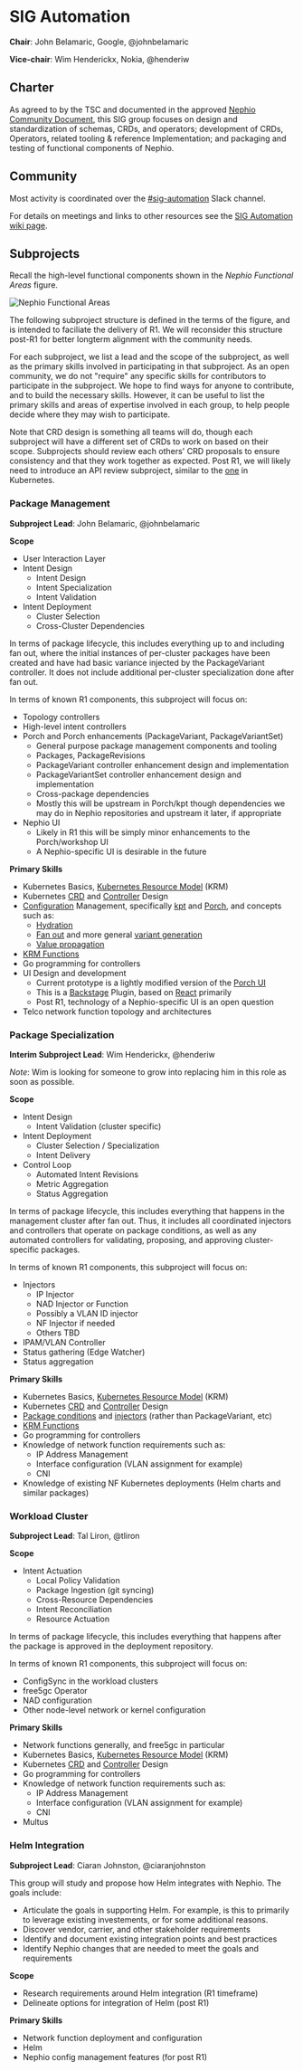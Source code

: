 # SIG Automation
**Chair**: John Belamaric, Google, @johnbelamaric

**Vice-chair**: Wim Henderickx, Nokia, @henderiw

## Charter

As agreed to by the TSC and documented in the approved [Nephio Community
Document](https://docs.google.com/document/d/1agsjCN3aCjgPftO8AL4sCkv3Dp2ZRZ82-ikuVHAJTL8/edit?usp=sharing),
this SIG group focuses on design and standardization of schemas, CRDs, and operators; development of CRDs, Operators, related tooling & reference Implementation; and packaging and testing of functional components of Nephio.

## Community

Most activity is coordinated over the [#sig-automation](https://nephio.slack.com/archives/C03MB5GRATS)
Slack channel.

For details on meetings and links to other resources see the [SIG Automation
wiki page](https://wiki.nephio.org/display/HOME/SIG+Automation).

## Subprojects

Recall the high-level functional components shown in the *Nephio Functional
Areas* figure.

![Nephio Functional Areas](../Nephio-Functional-Areas.png)

The following subproject structure is defined in the terms of the figure, and
is intended to faciliate the delivery of R1. We will reconsider this structure
post-R1 for better longterm alignment with the community needs.

For each subproject, we list a lead and the scope of the subproject, as well as
the primary skills involved in participating in that subproject. As an open
community, we do not "require" any specific skills for contributors to
participate in the subproject. We hope to find ways for anyone to contribute,
and to build the necessary skills. However, it can be useful to list the primary
skills and areas of expertise involved in each group, to help people decide
where they may wish to participate.

Note that CRD design is something all teams will do, though each subproject will
have a different set of CRDs to work on based on their scope. Subprojects should
review each others' CRD proposals to ensure consistency and that they work
together as expected. Post R1, we will likely need to introduce an API review
subproject, similar to the
[one](https://github.com/kubernetes/community/tree/master/sig-architecture#architecture-and-api-governance-1)
in Kubernetes.

### Package Management
**Subproject Lead**: John Belamaric, @johnbelamaric

**Scope**
- User Interaction Layer
- Intent Design
  - Intent Design
  - Intent Specialization
  - Intent Validation
- Intent Deployment
  - Cluster Selection
  - Cross-Cluster Dependencies

In terms of package lifecycle, this includes everything up to and including fan
out, where the initial instances of per-cluster packages have been created and
have had basic variance injected by the PackageVariant controller. It does not
include additional per-cluster specialization done after fan out.

In terms of known R1 components, this subproject will focus on:
- Topology controllers
- High-level intent controllers
- Porch and Porch enhancements (PackageVariant, PackageVariantSet)
  - General purpose package management components and tooling
  - Packages, PackageRevisions
  - PackageVariant controller enhancement design and implementation
  - PackageVariantSet controller enhancement design and implementation
  - Cross-package dependencies
  - Mostly this will be upstream in Porch/kpt though dependencies we may do in
    Nephio repositories and upstream it later, if appropriate
- Nephio UI
  - Likely in R1 this will be simply minor enhancements to the Porch/workshop UI
  - A Nephio-specific UI is desirable in the future

**Primary Skills**
- Kubernetes Basics, [Kubernetes Resource Model](https://github.com/nephio-project/docs/blob/main/glossary.md#kubernetes-resource-model) (KRM)
- Kubernetes [CRD](https://github.com/nephio-project/docs/blob/main/glossary.md#custom-resource-definition) and
  [Controller](https://github.com/nephio-project/docs/blob/main/glossary.md#controller) Design
- [Configuration](https://github.com/nephio-project/docs/blob/main/glossary.md#configuration) Management, specifically [kpt](https://github.com/nephio-project/docs/blob/main/glossary.md#kpt) and [Porch](https://github.com/nephio-project/docs/blob/main/glossary.md#porch), and concepts such as:
  - [Hydration](https://github.com/nephio-project/docs/blob/main/glossary.md#hydration)
  - [Fan out](https://github.com/nephio-project/docs/blob/main/glossary.md#fanout) and more general [variant generation](https://github.com/nephio-project/docs/blob/main/glossary.md#variant-generation)
  - [Value propagation](https://github.com/nephio-project/docs/blob/main/glossary.md#value-propagation)
- [KRM
  Functions](https://github.com/nephio-project/docs/blob/main/glossary.md#krm-function)
- Go programming for controllers
- UI Design and development
  - Current prototype is a lightly modified version of the [Porch
    UI](https://github.com/GoogleContainerTools/kpt-backstage-plugins)
  - This is a [Backstage](https://backstage.io) Plugin, based on
    [React](https://reactjs.org/) primarily
  - Post R1, technology of a Nephio-specific UI is an open question
- Telco network function topology and architectures

### Package Specialization
**Interim Subproject Lead**: Wim Henderickx, @henderiw

*Note*: Wim is looking for someone to grow into replacing him in this role
as soon as possible.

**Scope**
- Intent Design
  - Intent Validation (cluster specific)
- Intent Deployment
  - Cluster Selection / Specialization
  - Intent Delivery
- Control Loop
  - Automated Intent Revisions
  - Metric Aggregation
  - Status Aggregation

In terms of package lifecycle, this includes everything that happens in the
management cluster after fan out. Thus, it includes all coordinated injectors
and controllers that operate on package conditions, as well as any automated
controllers for validating, proposing, and approving cluster-specific packages.

In terms of known R1 components, this subproject will focus on:
- Injectors
  - IP Injector
  - NAD Injector or Function
  - Possibly a VLAN ID injector
  - NF Injector if needed
  - Others TBD
- IPAM/VLAN Controller
- Status gathering (Edge Watcher)
- Status aggregation

**Primary Skills**
- Kubernetes Basics, [Kubernetes Resource Model](https://github.com/nephio-project/docs/blob/main/glossary.md#kubernetes-resource-model) (KRM)
- Kubernetes [CRD](https://github.com/nephio-project/docs/blob/main/glossary.md#custom-resource-definition) and
  [Controller](https://github.com/nephio-project/docs/blob/main/glossary.md#controller) Design
- [Package conditions](https://github.com/nephio-project/docs/blob/main/glossary.md#package-condition) and [injectors](https://github.com/nephio-project/docs/blob/main/glossary.md#injector) (rather than PackageVariant, etc)
- [KRM
  Functions](https://github.com/nephio-project/docs/blob/main/glossary.md#krm-function)
- Go programming for controllers
- Knowledge of network function requirements such as:
  - IP Address Management
  - Interface configuration (VLAN assignment for example)
  - CNI
- Knowledge of existing NF Kubernetes deployments (Helm charts and similar packages)

### Workload Cluster
**Subproject Lead**: Tal Liron, @tliron

**Scope**
- Intent Actuation
  - Local Policy Validation
  - Package Ingestion (git syncing)
  - Cross-Resource Dependencies
  - Intent Reconciliation
  - Resource Actuation

In terms of package lifecycle, this includes everything that happens after the
package is approved in the deployment repository.

In terms of known R1 components, this subproject will focus on:
- ConfigSync in the workload clusters
- free5gc Operator
- NAD configuration
- Other node-level network or kernel configuration

**Primary Skills**
- Network functions generally, and free5gc in particular
- Kubernetes Basics, [Kubernetes Resource Model](https://github.com/nephio-project/docs/blob/main/glossary.md#kubernetes-resource-model) (KRM)
- Kubernetes [CRD](https://github.com/nephio-project/docs/blob/main/glossary.md#custom-resource-definition) and
  [Controller](https://github.com/nephio-project/docs/blob/main/glossary.md#controller) Design
- Go programming for controllers
- Knowledge of network function requirements such as:
  - IP Address Management
  - Interface configuration (VLAN assignment for example)
  - CNI
- Multus

### Helm Integration
**Subproject Lead**: Ciaran Johnston, @ciaranjohnston

This group will study and propose how Helm integrates with Nephio. The goals
include:
- Articulate the goals in supporting Helm. For example, is this to primarily
  to leverage existing investements, or for some additional reasons.
- Discover vendor, carrier, and other stakeholder requirements
- Identify and document existing integration points and best practices
- Identify Nephio changes that are needed to meet the goals and requirements

**Scope**
- Research requirements around Helm integration (R1 timeframe)
- Delineate options for integration of Helm (post R1)

**Primary Skills**
- Network function deployment and configuration
- Helm
- Nephio config management features (for post R1)

